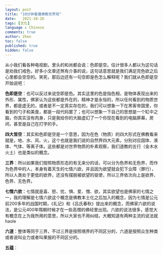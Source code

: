 ```yaml
---
layout: post
title: "10分钟看懂佛教世界观"
date:   2021-10-26
tags: [文化]
language : Chinese
comments: true
author: Zhen
toc: false
published: true
hidden: false
---
```

从小我们看各种电视剧，里头的和尚都会说：色即是空。估计很多人都以为这句话是劝我们戒色，好多小文章还煞有介事的说，这句话意思就是我们满足完色欲之后心里都会空空的。笑死，那后边还有一句空即是色怎么解释呢？我们就从色即是空开始说吧：

**色即是空**：也可以反过来说空即是色。其实这里的色是指色相，是物体表现出来的外形、属性，佛家认为这些都是外在的，精神才是永恒的，所以任何看到的物质世界，都是虚无的，或者是不一定真实存在的，我们可以想象一下在黑客帝国里，你看到的勺子和美食，都是一段代码罢了；也可以想象一下自己的思想是一个缸中之脑，你其实没有肉身，只是我给你的大脑虚幻了一个你现在看到的电脑屏幕，房间，甚至是自己在打字的手。

**四大皆空**：其实和色即是空是一个意思，因为在色（物质）的四大形式在佛教看来就是，地、水、风、火，这个也就是我们说的自然界四大元素，分别对应固体、液体、气体、等离子体。这些都是对世界物质的朴素观察，我们道教的五行（金木水火土）也是类似的概念。

**三界**：所以如果我们按照物质形态的有无来分的话，可以分为色界和无色界，而作为色界中的人，本身有着天生的七情六欲，并且因为欲望就会犯下业障（罪行），所以人类处于更低的欲界，还没有摆脱被欲望的驱使，所以三界依次向上是欲界、色界、无色界。

**七情六欲**：七情就是喜、怒、忧、惧、爱、憎、欲，其实欲望也是佛家的七情之一，我的理解是七情六欲这个概念是佛教本土化之后加入的概念，因为七情是公元前200多年的战国时期，《礼记》和《吕氏春秋》提出来的概念，而佛家六欲的说法，是公元400年隋朝时候才在一些高僧的佛经里出现。六欲的说法很多，感觉大有概念在上为我所用的意思，所以大家也不用纠结，大概知道有两种主流的说法就haole

**六道**：整体等同于三界，不过三界是按照境界的不同区分的，六道是按照众生种类或者说叫业力或者叫果报的不同区分的。

**五蕴**：
<!--stackedit_data:
eyJoaXN0b3J5IjpbMTk4MzQzNTYxNSwxNTYyOTQ5ODE1LDI5OD
MxNjU4NSwtMTE5MzY1NDgzMCwxODgyOTUzMDQwLDE5NjY4MDk2
MCw2NzAyMjQ0MzddfQ==
-->